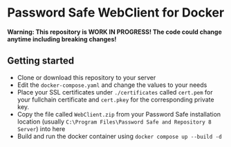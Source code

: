 # Password Safe WebClient for Docker

**Warning: This repository is WORK IN PROGRESS! The code could change anytime including breaking changes!**

## Getting started

- Clone or download this repository to your server
- Edit the `docker-compose.yaml` and change the values to your needs
- Place your SSL certificates under `./certificates` called `cert.pem` for your fullchain certificate and `cert.pkey` for the corresponding private key.
- Copy the file called `WebClient.zip` from your Password Safe installation location (usually `C:\Program Files\Password Safe and Repository 8 Server`) into here
- Build and run the docker container using `docker compose up --build -d`
